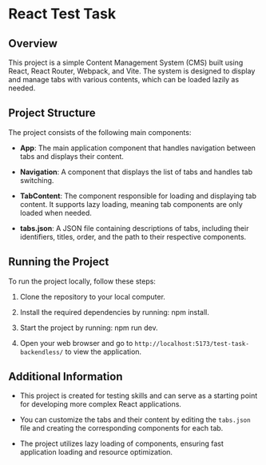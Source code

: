 # React Test Task

## Overview

This project is a simple Content Management System (CMS) built using React, React Router, Webpack, and Vite. The system is designed to display and manage tabs with various contents, which can be loaded lazily as needed.

## Project Structure

The project consists of the following main components:

- **App**: The main application component that handles navigation between tabs and displays their content.

- **Navigation**: A component that displays the list of tabs and handles tab switching.

- **TabContent**: The component responsible for loading and displaying tab content. It supports lazy loading, meaning tab components are only loaded when needed.

- **tabs.json**: A JSON file containing descriptions of tabs, including their identifiers, titles, order, and the path to their respective components.

## Running the Project

To run the project locally, follow these steps:

1. Clone the repository to your local computer.

2. Install the required dependencies by running: npm install.

3. Start the project by running: npm run dev.

4. Open your web browser and go to `http://localhost:5173/test-task-backendless/` to view the application.

## Additional Information

- This project is created for testing skills and can serve as a starting point for developing more complex React applications.

- You can customize the tabs and their content by editing the `tabs.json` file and creating the corresponding components for each tab.

- The project utilizes lazy loading of components, ensuring fast application loading and resource optimization.
